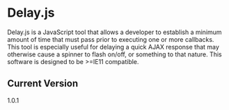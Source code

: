 # Delay.js

Delay.js is a JavaScript tool that allows a developer to establish a minimum amount of time that must pass prior to executing one or more callbacks. This tool is especially useful for delaying a quick AJAX response that may otherwise cause a spinner to flash on/off, or something to that nature. This software is designed to be >=IE11 compatible.

## Current Version

1.0.1